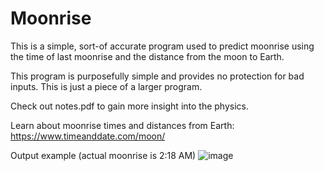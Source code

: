 # Moonrise
This is a simple, sort-of accurate program used to predict moonrise using the time of last moonrise and the distance from the moon to Earth.

This program is purposefully simple and provides no protection for bad inputs. This is just a piece of a larger program.

Check out notes.pdf to gain more insight into the physics.

Learn about moonrise times and distances from Earth: https://www.timeanddate.com/moon/

Output example (actual moonrise is 2:18 AM)
![image](https://github.com/zonekrish/Moonrise/assets/107716360/97edfd94-c42f-4563-98c3-b5694a91148e)

